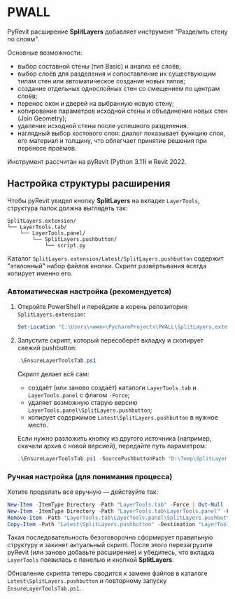 # PWALL

PyRevit расширение **SplitLayers** добавляет инструмент "Разделить стену по слоям".

Основные возможности:

- выбор составной стены (тип Basic) и анализ её слоёв;
- выбор слоёв для разделения и сопоставление их существующим типам стен или автоматическое создание новых типов;
- создание отдельных однослойных стен со смещением по центрам слоёв;
- перенос окон и дверей на выбранную новую стену;
- копирование параметров исходной стены и объединение новых стен (Join Geometry);
- удаление исходной стены после успешного разделения.
- наглядный выбор хостового слоя: диалог показывает функцию слоя, его материал и толщину,
  что облегчает принятие решения при переносе проёмов.

Инструмент рассчитан на pyRevit (Python 3.11) и Revit 2022.

## Настройка структуры расширения

Чтобы pyRevit увидел кнопку **SplitLayers** на вкладке `LayerTools`, структура папок должна выглядеть так:

```
SplitLayers.extension/
└── LayerTools.tab/
    └── LayerTools.panel/
        └── SplitLayers.pushbutton/
            └── script.py
```

Каталог `SplitLayers.extension/Latest/SplitLayers.pushbutton` содержит "эталонный" набор файлов кнопки. Скрипт развёртывания всегда копирует именно его.


### Автоматическая настройка (рекомендуется)

1. Откройте PowerShell и перейдите в корень репозитория `SplitLayers.extension`:
   ```powershell
   Set-Location "C:\Users\<имя>\PycharmProjects\PWALL\SplitLayers.extension"
   ```
2. Запустите скрипт, который пересоберёт вкладку и скопирует свежий pushbutton:
   ```powershell
   .\EnsureLayerToolsTab.ps1
   ```
   Скрипт делает всё сам:
   - создаёт (или заново создаёт) каталоги `LayerTools.tab` и `LayerTools.panel` с флагом `-Force`;
   - удаляет возможную старую версию `LayerTools.panel\SplitLayers.pushbutton`;
   - копирует содержимое `Latest\SplitLayers.pushbutton` в нужное место.

   Если нужно разложить кнопку из другого источника (например, скачали архив с новой версией), передайте путь параметром:
   ```powershell
   .\EnsureLayerToolsTab.ps1 -SourcePushbuttonPath "D:\Temp\SplitLayers.pushbutton"
   ```

### Ручная настройка (для понимания процесса)

Хотите проделать всё вручную — действуйте так:

```powershell
New-Item -ItemType Directory -Path "LayerTools.tab" -Force | Out-Null
New-Item -ItemType Directory -Path "LayerTools.tab\LayerTools.panel" -Force | Out-Null
Remove-Item -Path "LayerTools.tab\LayerTools.panel\SplitLayers.pushbutton" -Recurse -Force -ErrorAction SilentlyContinue
Copy-Item -Path "Latest\SplitLayers.pushbutton" -Destination "LayerTools.tab\LayerTools.panel" -Recurse -Force
```

Такая последовательность безоговорочно сформирует правильную структуру и закинет актуальный скрипт. После этого перезагрузите pyRevit (или заново добавьте расширение) и убедитесь, что вкладка `LayerTools` появилась с панелью и кнопкой **SplitLayers**.

Обновление скрипта теперь сводится к замене файлов в каталоге `Latest\SplitLayers.pushbutton` и повторному запуску `EnsureLayerToolsTab.ps1`.

